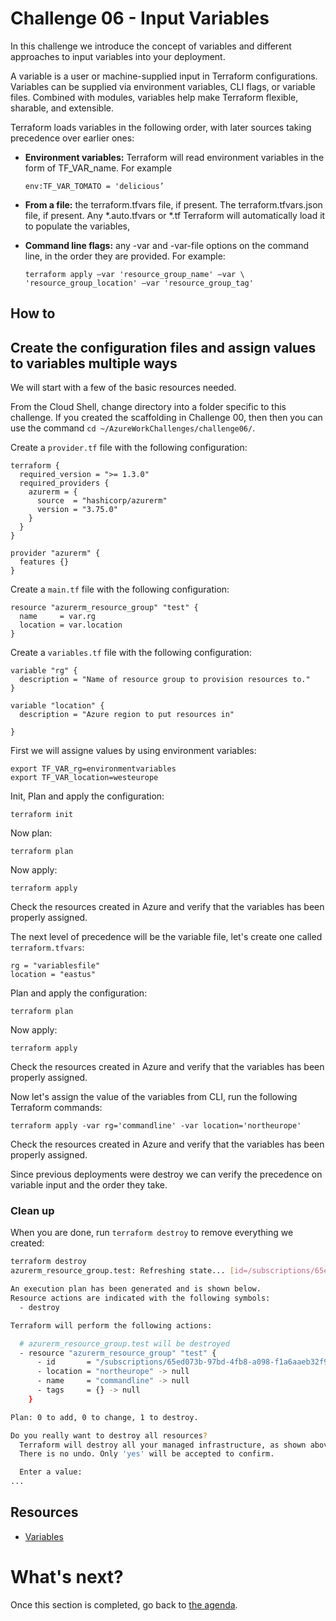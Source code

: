 Challenge 06 - Input Variables
=======

In this challenge we introduce the concept of variables and different approaches to input variables into your deployment. 

A variable is a user or machine-supplied input in Terraform configurations. Variables can be supplied via environment variables, CLI flags, or variable files. Combined with modules, variables help make Terraform flexible, sharable, and extensible.

Terraform loads variables in the following order, with later sources taking precedence over earlier ones:

- **Environment variables:** Terraform will read environment variables in the form of TF_VAR_name. For example

	 ``env:TF_VAR_TOMATO = 'delicious’ ``

- **From a file:** the terraform.tfvars file, if present. The terraform.tfvars.json file, if present. Any *.auto.tfvars or *.tf Terraform will automatically load it to populate the variables,

- **Command line flags:** any -var and -var-file options on the command line, in the order they are provided. For example: 

    ``terraform apply –var 'resource_group_name' –var \ 'resource_group_location' –var 'resource_group_tag'``

## How to

## Create the configuration files and assign values to variables multiple ways

We will start with a few of the basic resources needed.

From the Cloud Shell, change directory into a folder specific to this challenge. If you created the scaffolding in Challenge 00, then then you can use the command `cd ~/AzureWorkChallenges/challenge06/`.

Create a `provider.tf` file with the following configuration:

```hcl
terraform {
  required_version = ">= 1.3.0"
  required_providers {
    azurerm = {
      source  = "hashicorp/azurerm"
      version = "3.75.0"
    }
  }
}

provider "azurerm" {
  features {}
}
```

Create a `main.tf` file with the following configuration:

```hcl
resource "azurerm_resource_group" "test" {
  name     = var.rg
  location = var.location
}
```
Create a `variables.tf` file with the following configuration: 

```hcl
variable "rg" {
  description = "Name of resource group to provision resources to."
}

variable "location" {
  description = "Azure region to put resources in"

}
```

First we will assigne values by using environment variables: 

```hcl
export TF_VAR_rg=environmentvariables
export TF_VAR_location=westeurope
```
Init, Plan and apply the configuration: 
```
terraform init 
```
Now plan:
```
terraform plan 
```
Now apply: 
```
terraform apply 
```
Check the resources created in Azure and verify that the variables has been properly assigned. 

The next level of precedence will be the variable file, let's create one called `terraform.tfvars`:

```
rg = "variablesfile" 
location = "eastus" 
```
Plan and apply the configuration: 

```
terraform plan 
```
Now apply: 
```
terraform apply 
```
Check the resources created in Azure and verify that the variables has been properly assigned. 

Now let's assign the value of the variables from CLI, run the following Terraform commands: 

``` terraform apply -var rg='commandline' -var location='northeurope' ```

Check the resources created in Azure and verify that the variables has been properly assigned. 

Since previous deployments were destroy we can verify the precedence on variable input and the order they take. 

### Clean up

When you are done, run `terraform destroy` to remove everything we created:

```sh
terraform destroy
azurerm_resource_group.test: Refreshing state... [id=/subscriptions/65ed073b-97bd-4fb8-a098-f1a6aaeb32f9/resourceGroups/commandline]

An execution plan has been generated and is shown below.
Resource actions are indicated with the following symbols:
  - destroy

Terraform will perform the following actions:

  # azurerm_resource_group.test will be destroyed
  - resource "azurerm_resource_group" "test" {
      - id       = "/subscriptions/65ed073b-97bd-4fb8-a098-f1a6aaeb32f9/resourceGroups/commandline" -> null
      - location = "northeurope" -> null
      - name     = "commandline" -> null
      - tags     = {} -> null
    }

Plan: 0 to add, 0 to change, 1 to destroy.

Do you really want to destroy all resources?
  Terraform will destroy all your managed infrastructure, as shown above.
  There is no undo. Only 'yes' will be accepted to confirm.

  Enter a value:
...
```



## Resources
- [Variables](https://www.terraform.io/docs/configuration/variables.html)

What's next?
==============

Once this section is completed, go back to [the agenda](../../README.md).
